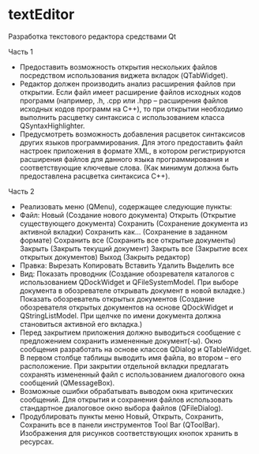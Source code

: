 # textEditor
Разработка текстового редактора средствами Qt

Часть 1  
* Предоставить возможность открытия нескольких файлов посредством использования виджета вкладок (QTabWidget).
* Редактор должен производить анализ расширения файлов при открытии. Если файл имеет расширение файлов исходных кодов программ (например, .h, .cpp или .hpp – расширения файлов исходных кодов программ на C++), то при открытии необходимо выполнить расцветку синтаксиса с использованием класса QSyntaxHighlighter.
* Предусмотреть возможность добавления расцветок синтаксисов других языков программирования. Для этого предоставить файл настроек приложения в формате XML, в котором регистрируются расширения файлов для данного языка программирования и соответствующие ключевые слова. (Как минимум должна быть предоставлена расцветка синтаксиса C++).  

Часть 2  
* Реализовать меню (QMenu), содержащее следующие пункты:
* Файл:  Новый (Создание нового документа) Открыть (Открытие существующего документа) Сохранить (Сохранение документа из активной вкладки) Сохранить как… (Сохранение в заданном формате) Сохранить все (Сохранить все открытые документы) Закрыть (Закрыть текущий документ) Закрыть все (Закрытие всех открытых документов) Выход (Закрыть редактор)
* Правка: Вырезать Копировать Вставить Удалить Выделить все
* Вид: Показать проводник (Создание обозревателя каталогов с использованием QDockWidget и QFileSystemModel. При выборе документа в обозревателе открывать документ в новой вкладке.) Показать обозреватель открытых документов (Создание обозревателя открытых документов на основе QDockWidget и QStringListModel. При щелчке по имени документа должна становиться активной его вкладка.)
* Перед закрытием приложения должно выводиться сообщение с предложением сохранить измененные документ(-ы). Окно сообщения разработать на основе классов QDialog и QTableWidget. В первом столбце таблицы выводить имя файла, во втором – его расположение. При закрытии отдельной вкладки предлагать сохранять измененный файл с использованием диалогового окна сообщений (QMessageBox).
* Возможные ошибки обрабатывать выводом окна критических сообщений.
Для открытия и сохранения файлов использовать стандартное диалоговое окно выбора файлов (QFileDialog).
* Продублировать пункты меню Новый, Открыть, Сохранить, Сохранить все в панели инструментов Tool Bar (QToolBar). Изображения для рисунков соответствующих кнопок хранить в ресурсах. 
